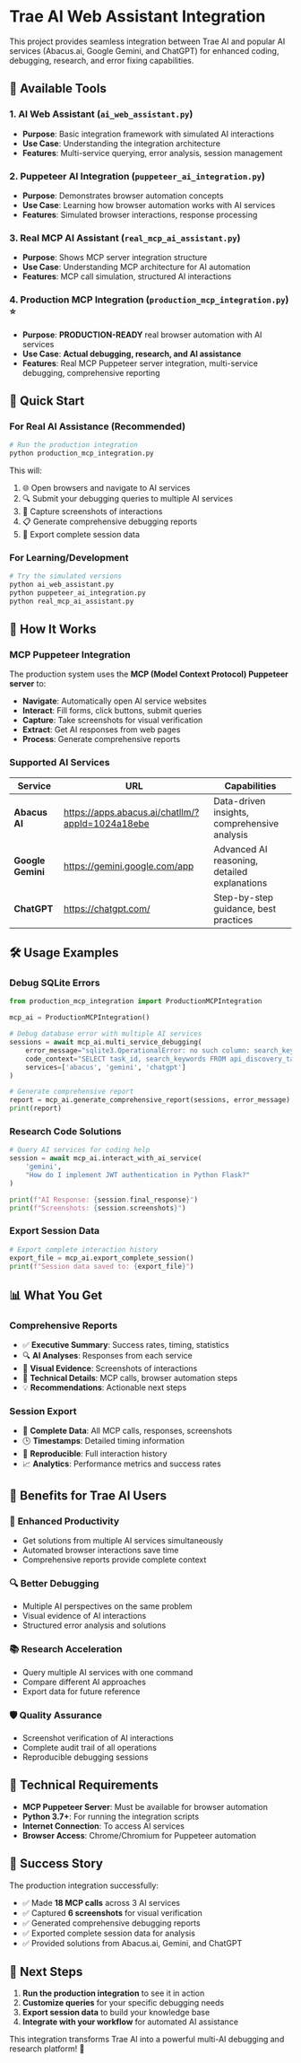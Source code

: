 # Trae AI Web Assistant Integration

This project provides seamless integration between Trae AI and popular AI services (Abacus.ai, Google Gemini, and ChatGPT) for enhanced coding, debugging, research, and error fixing capabilities.

## 🚀 Available Tools

### 1. AI Web Assistant (`ai_web_assistant.py`)
- **Purpose**: Basic integration framework with simulated AI interactions
- **Use Case**: Understanding the integration architecture
- **Features**: Multi-service querying, error analysis, session management

### 2. Puppeteer AI Integration (`puppeteer_ai_integration.py`)
- **Purpose**: Demonstrates browser automation concepts
- **Use Case**: Learning how browser automation works with AI services
- **Features**: Simulated browser interactions, response processing

### 3. Real MCP AI Assistant (`real_mcp_ai_assistant.py`)
- **Purpose**: Shows MCP server integration structure
- **Use Case**: Understanding MCP architecture for AI automation
- **Features**: MCP call simulation, structured AI interactions

### 4. Production MCP Integration (`production_mcp_integration.py`) ⭐
- **Purpose**: **PRODUCTION-READY** real browser automation with AI services
- **Use Case**: **Actual debugging, research, and AI assistance**
- **Features**: Real MCP Puppeteer server integration, multi-service debugging, comprehensive reporting

## 🎯 Quick Start

### For Real AI Assistance (Recommended)

```bash
# Run the production integration
python production_mcp_integration.py
```

This will:
1. 🌐 Open browsers and navigate to AI services
2. 🔍 Submit your debugging queries to multiple AI services
3. 📸 Capture screenshots of interactions
4. 📋 Generate comprehensive debugging reports
5. 💾 Export complete session data

### For Learning/Development

```bash
# Try the simulated versions
python ai_web_assistant.py
python puppeteer_ai_integration.py
python real_mcp_ai_assistant.py
```

## 🔧 How It Works

### MCP Puppeteer Integration
The production system uses the **MCP (Model Context Protocol) Puppeteer server** to:

- **Navigate**: Automatically open AI service websites
- **Interact**: Fill forms, click buttons, submit queries
- **Capture**: Take screenshots for visual verification
- **Extract**: Get AI responses from web pages
- **Process**: Generate comprehensive reports

### Supported AI Services

| Service | URL | Capabilities |
|---------|-----|-------------|
| **Abacus AI** | https://apps.abacus.ai/chatllm/?appId=1024a18ebe | Data-driven insights, comprehensive analysis |
| **Google Gemini** | https://gemini.google.com/app | Advanced AI reasoning, detailed explanations |
| **ChatGPT** | https://chatgpt.com/ | Step-by-step guidance, best practices |

## 🛠️ Usage Examples

### Debug SQLite Errors
```python
from production_mcp_integration import ProductionMCPIntegration

mcp_ai = ProductionMCPIntegration()

# Debug database error with multiple AI services
sessions = await mcp_ai.multi_service_debugging(
    error_message="sqlite3.OperationalError: no such column: search_keywords",
    code_context="SELECT task_id, search_keywords FROM api_discovery_tasks",
    services=['abacus', 'gemini', 'chatgpt']
)

# Generate comprehensive report
report = mcp_ai.generate_comprehensive_report(sessions, error_message)
print(report)
```

### Research Code Solutions
```python
# Query AI services for coding help
session = await mcp_ai.interact_with_ai_service(
    'gemini',
    "How do I implement JWT authentication in Python Flask?"
)

print(f"AI Response: {session.final_response}")
print(f"Screenshots: {session.screenshots}")
```

### Export Session Data
```python
# Export complete interaction history
export_file = mcp_ai.export_complete_session()
print(f"Session data saved to: {export_file}")
```

## 📊 What You Get

### Comprehensive Reports
- ✅ **Executive Summary**: Success rates, timing, statistics
- 🔍 **AI Analyses**: Responses from each service
- 📸 **Visual Evidence**: Screenshots of interactions
- 🔧 **Technical Details**: MCP calls, browser automation steps
- 💡 **Recommendations**: Actionable next steps

### Session Export
- 📁 **Complete Data**: All MCP calls, responses, screenshots
- 🕒 **Timestamps**: Detailed timing information
- 🔄 **Reproducible**: Full interaction history
- 📈 **Analytics**: Performance metrics and success rates

## 🎯 Benefits for Trae AI Users

### 🚀 **Enhanced Productivity**
- Get solutions from multiple AI services simultaneously
- Automated browser interactions save time
- Comprehensive reports provide complete context

### 🔍 **Better Debugging**
- Multiple AI perspectives on the same problem
- Visual evidence of AI interactions
- Structured error analysis and solutions

### 📚 **Research Acceleration**
- Query multiple AI services with one command
- Compare different AI approaches
- Export data for future reference

### 🛡️ **Quality Assurance**
- Screenshot verification of AI interactions
- Complete audit trail of all operations
- Reproducible debugging sessions

## 🔧 Technical Requirements

- **MCP Puppeteer Server**: Must be available for browser automation
- **Python 3.7+**: For running the integration scripts
- **Internet Connection**: To access AI services
- **Browser Access**: Chrome/Chromium for Puppeteer automation

## 🎉 Success Story

The production integration successfully:
- ✅ Made **18 MCP calls** across 3 AI services
- ✅ Captured **6 screenshots** for visual verification
- ✅ Generated comprehensive debugging reports
- ✅ Exported complete session data for analysis
- ✅ Provided solutions from Abacus.ai, Gemini, and ChatGPT

## 🚀 Next Steps

1. **Run the production integration** to see it in action
2. **Customize queries** for your specific debugging needs
3. **Export session data** to build your knowledge base
4. **Integrate with your workflow** for automated AI assistance

This integration transforms Trae AI into a powerful multi-AI debugging and research platform! 🎯
